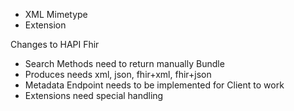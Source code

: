 - XML Mimetype
- Extension
            

Changes to HAPI Fhir
- Search Methods need to return manually Bundle
- Produces needs xml, json, fhir+xml, fhir+json
- Metadata Endpoint needs to be implemented for Client to work
- Extensions need special handling